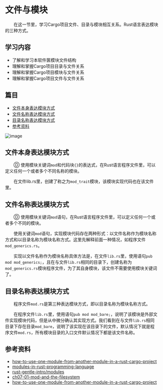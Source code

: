 # 文件与模块

　　在这一节里，学习Cargo项目文件、目录与模块相互关系。Rust语言表达模块的三种方式。

## 学习内容
- 了解和学习本软件篋模块文件结构
- 理解和掌握Cargo项目目录与文件关系
- 理解和掌握Cargo项目模块与文件关系
- 理解和掌握Cargo项目文件与文件关系

## 篇目
- [文件本身表达模块方式](#文件本身表达模块方式)
- [文件名称表达模块方式](#文件名称表达模块方式)
- [目录名称表达模块方式](#目录名称表达模块方式)
- [参考资料](#参考资料)

![image](../../images/hello_mod_trait_00_structure.png)

## 文件本身表达模块方式

　　Ⓓ 使用模块关键词`mod`和代码块`{}`的表达式，在Rust语言程序文件里，可以定义任何一个或者多个不同名称的模块。

　　在文件lib.rs里，创建了称之为`mod_trait`模块，该模块实现代码也在该文件里。

## 文件名称表达模块方式

　　Ⓓ 使用模块关键词`mod`语句，在Rust语言程序文件里，可以定义任何一个或者多个不同的模块。

　　使用关键词`mod`语句，实现模块代码存在两种形式：以文件名称作为模块名称方式和以目录名称为模块名称方式。这里先解释前面一种情况，如程序文件`mod_generics.rs`。

　　实现以文件名称作为模块名称具体方法是，在文件`lib.rs`里，使用语句`pub mod mod_generics;`，且在与文件`lib.rs`相同的目录下，创建名称为`mod_generics.rs`模块程序文件，为了其自身模块，该文件不需要使用模块关键词了。

## 目录名称表达模块方式

　　程序文件`mod.rs`是第三种表达模块方式，即以目录名称为模块名称方式。

　　在程序文件`lib.rs`里，使用语句`pub mod mod_bare;`，说明了该模块是外部文件实现模块代码，但是从中微分确认其实现方式。我们看到在与文件`lib.rs`相同目录下存在目录`mod_bare`，说明了该实现在该目录下的文件，默认情况下就是程序文件`mod.rs`，所有模块目录的入口文件默认情况下都是该文件名称。

## 参考资料
- [how-to-use-one-module-from-another-module-in-a-rust-cargo-project](https://stackoverflow.com/questions/48071513/how-to-use-one-module-from-another-module-in-a-rust-cargo-project)
- [modules-in-rust-programming-language](https://dev.to/saiumesh/modules-in-rust-programming-language-495m)
- [rust-gentle-intro/modules](https://stevedonovan.github.io/rust-gentle-intro/4-modules.html)
- [ch07-01-mod-and-the-filesystem](https://doc.rust-lang.org/1.29.2/book/2018-edition/ch07-01-mod-and-the-filesystem.html)
- [how-to-use-one-module-from-another-module-in-a-rust-cargo-project](https://stackoverflow.com/questions/48071513/how-to-use-one-module-from-another-module-in-a-rust-cargo-project)